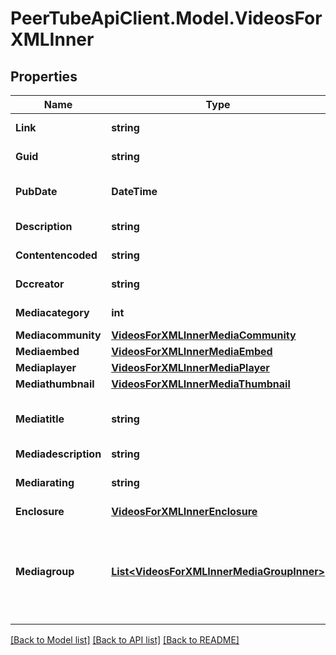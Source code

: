 # PeerTubeApiClient.Model.VideosForXMLInner

## Properties

Name | Type | Description | Notes
------------ | ------------- | ------------- | -------------
**Link** | **string** | video watch page URL | [optional] 
**Guid** | **string** | video canonical URL | [optional] 
**PubDate** | **DateTime** | video publication date | [optional] 
**Description** | **string** | video description | [optional] 
**Contentencoded** | **string** | video description | [optional] 
**Dccreator** | **string** | publisher user name | [optional] 
**Mediacategory** | **int** | video category (MRSS) | [optional] 
**Mediacommunity** | [**VideosForXMLInnerMediaCommunity**](VideosForXMLInnerMediaCommunity.md) |  | [optional] 
**Mediaembed** | [**VideosForXMLInnerMediaEmbed**](VideosForXMLInnerMediaEmbed.md) |  | [optional] 
**Mediaplayer** | [**VideosForXMLInnerMediaPlayer**](VideosForXMLInnerMediaPlayer.md) |  | [optional] 
**Mediathumbnail** | [**VideosForXMLInnerMediaThumbnail**](VideosForXMLInnerMediaThumbnail.md) |  | [optional] 
**Mediatitle** | **string** | see [media:title](https://www.rssboard.org/media-rss#media-title) (MRSS). We only use &#x60;plain&#x60; titles. | [optional] 
**Mediadescription** | **string** |  | [optional] 
**Mediarating** | **string** | see [media:rating](https://www.rssboard.org/media-rss#media-rating) (MRSS) | [optional] 
**Enclosure** | [**VideosForXMLInnerEnclosure**](VideosForXMLInnerEnclosure.md) |  | [optional] 
**Mediagroup** | [**List&lt;VideosForXMLInnerMediaGroupInner&gt;**](VideosForXMLInnerMediaGroupInner.md) | list of streamable files for the video. see [media:peerLink](https://www.rssboard.org/media-rss#media-peerlink) and [media:content](https://www.rssboard.org/media-rss#media-content) or  (MRSS) | [optional] 

[[Back to Model list]](../README.md#documentation-for-models) [[Back to API list]](../README.md#documentation-for-api-endpoints) [[Back to README]](../README.md)

